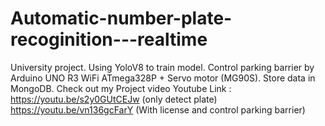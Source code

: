 # Automatic-number-plate-recoginition---realtime
University project. 
Using YoloV8 to train model.
Control parking barrier by Arduino UNO R3 WiFi  ATmega328P + Servo motor (MG90S). Store data in MongoDB.
Check out my Project video
Youtube Link :
https://youtu.be/s2y0GUtCEJw (only detect plate)
https://youtu.be/vn136gcFarY (With license and control parking barrier)

